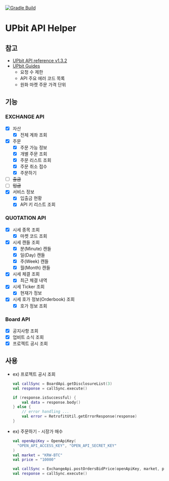 [![Gradle Build](https://github.com/hoho4190/upbit-api-helper/actions/workflows/gradle-build.yml/badge.svg)](https://github.com/hoho4190/upbit-api-helper/actions/workflows/gradle-build.yml)

# UPbit API Helper

## 참고
- [UPbit API reference v1.3.2](https://docs.upbit.com/v1.3.2/reference)
- [UPbit Guides](https://docs.upbit.com/docs)
  - 요청 수 제한
  - API 주요 에러 코드 목록
  - 원화 마켓 주문 가격 단위

## 기능
### EXCHANGE API
- [x] 자산
  - [x] 전체 계좌 조회
- [x] 주문
  - [x] 주문 가능 정보
  - [x] 개별 주문 조회
  - [x] 주문 리스트 조회
  - [x] 주문 취소 접수
  - [x] 주문하기
- [ ] ~~출금~~
- [ ] ~~입금~~
- [x] 서비스 정보
  - [x] 입출금 현황
  - [x] API 키 리스트 조회

### QUOTATION API
- [x] 시세 종목 조회
  - [x] 마켓 코드 조회
- [x] 시세 캔들 조회
  - [x] 분(Minute) 캔들
  - [x] 일(Day) 캔들
  - [x] 주(Week) 캔들
  - [x] 월(Month) 캔들
- [x] 시세 체결 조회
  - [x] 최근 체결 내역
- [x] 시세 Ticker 조회
  - [x] 현재가 정보
- [x] 시세 호가 정보(Orderbook) 조회
  - [x] 호가 정보 조회

### Board API
- [x] 공지사항 조회
- [x] 업비트 소식 조회
- [x] 프로젝트 공시 조회

## 사용

- ex) 프로젝트 공시 조회
  ```kotlin
  val callSync = BoardApi.getDisclosureList(3)
  val response = callSync.execute()
  
  if (response.isSuccessful) { 
      val data = response.body()
  } else { 
      // error handling ...
      val error = RetrofitUtil.getErrorResponse(response)
  }
  ```

- ex) 주문하기 - 시장가 매수
  ```kotlin
  val openApiKey = OpenApiKey(
    "OPEN_API_ACCESS_KEY", "OPEN_API_SECRET_KEY"
  )
  val market = "KRW-BTC"
  val price = "10000"
  
  val callSync = ExchangeApi.postOrdersBidPrice(openApiKey, market, price, identifier)
  val response = callSync.execute()
  ```
